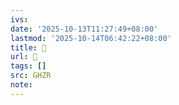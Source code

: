 ```yaml
---
ivs:
date: '2025-10-13T11:27:49+08:00'
lastmod: '2025-10-14T06:42:22+08:00'
title: 󰚁
url: 󰚁
tags: []
src: GHZR
note:
---
```

